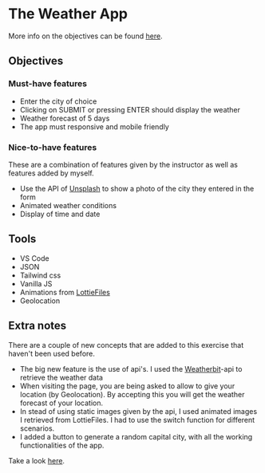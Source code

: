 # The Weather App

More info on the objectives can be found [here](https://github.com/becodeorg/gnt-verou-1-26/blob/master/2.The-Hill/3.Weather-App/README.md).

## Objectives

### Must-have features

- Enter the city of choice
- Clicking on SUBMIT or pressing ENTER should display the weather
- Weather forecast of 5 days
- The app must responsive and mobile friendly

### Nice-to-have features

These are a combination of features given by the instructor as well as features added by myself.

- Use the API of [Unsplash](https://unsplash.com/) to show a photo of the city they entered in the form
- Animated weather conditions
- Display of time and date

## Tools

- VS Code
- JSON
- Tailwind css
- Vanilla JS
- Animations from [LottieFiles](https://lottiefiles.com/)
- Geolocation

## Extra notes

There are a couple of new concepts that are added to this exercise that haven't been used before.

- The big new feature is the use of api's. I used the [Weatherbit](https://www.weatherbit.io/)-api to retrieve the weather data
- When visiting the page, you are being asked to allow to give your location (by Geolocation). By accepting this you will get the weather forecast of your location.
- In stead of using static images given by the api, I used animated images I retrieved from LottieFiles. I had to use the switch function for different scenarios.
- I added a button to generate a random capital city, with all the working functionalities of the app.

Take a look [here](https://chadriae.github.io/weather-app/).
